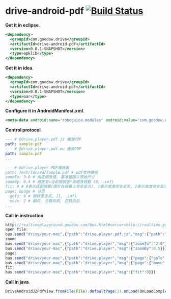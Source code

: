 drive-android-pdf [![Build Status](https://travis-ci.org/dingpengwei/drive-android-pdf.svg?branch=master)](https://travis-ci.org/dingpengwei/drive-android-pdf)
=================

**Get it in eclipse**.
```xml
<dependency>
  <groupId>com.goodow.drive</groupId>
  <artifactId>drive-android-pdf</artifactId>
  <version>0.0.1-SNAPSHOT</version>
  <type>apklib</type>
</dependency>
```
**Get it in idea**.
```xml
<dependency>
  <groupId>com.goodow.drive</groupId>
  <artifactId>drive-android-pdf</artifactId>
  <version>0.0.1-SNAPSHOT</version>
  <type>aar</type>
</dependency>
```
**Configure it in AndroidManifest.xml**.
```xml
<meta-data android:name="roboguice.modules" android:value="com.goodow.drive.android.PDFDriveAndroidModule,com.goodow.drive.android.PDFModule" />
```
**Control protocol**.
```yml
--- # @drive.player.pdf.jz 播放PDF
path: sample.pdf
--- # @drive.player.pdf.mu 播放PDF
path: sample.pdf
...

--- # @drive.player PDF播放器
path: /mnt/sdcard/sample.pdf # pdf文件路径
zoomTo: 3.0 # 指定缩放值, 基准是图片原始尺寸
zoomBy: 0.4 # 缩放至=当前缩放值*该缩放倍数 (0, .inf)
fit: 0 # 0表示适配屏幕(图片在屏幕上完全显示), 1表示宽度完全显示, 2表示高度完全显示
page: &page # 分页
  goTo: 9 # 跳转至该页, [1, .inf)
  move: 2 # 翻页, 负数向前, 正数向后
...
```
**Call in instruction**.
```javaScript
http://realtimeplayground.goodow.com/bus.html#server=http://realtime.goodow.com:1986/channel
open file:
bus.send("drive/your-mac",{"path":"drive.player.pdf.jz","msg":{"path":"/mnt/sdcard/ReferenceCard.pdf"}})
zoom:
bus.send("drive/your-mac",{"path":"drive.player","msg":{"zoomTo":"2.0"}})
bus.send("drive/your-mac",{"path":"drive.player","msg":{"zoomBy":0.5}})
page:
bus.send("drive/your-mac",{"path":"drive.player","msg":{"page":{"goTo":2}}})
bus.send("drive/your-mac",{"path":"drive.player","msg":{"page":{"move":-1}}})
fit:
bus.send("drive/your-mac",{"path":"drive.player","msg":{"fit":0}})
```

**Call in java**.
```java
DriveAndroidJZPdfView.fromFile(File).defaultPage(1).onLoad(OnLoadCompleteListener).onDraw(OnDrawListener).onPageChange(OnPageChangeListener).load();
```
